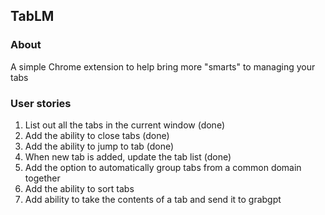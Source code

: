 ## TabLM

### About

A simple Chrome extension to help bring more "smarts" to managing your tabs

### User stories

1. List out all the tabs in the current window (done)
2. Add the ability to close tabs (done)
3. Add the ability to jump to tab (done)
7. When new tab is added, update the tab list (done)
4. Add the option to automatically group tabs from a common domain together
5. Add the ability to sort tabs 
6. Add ability to take the contents of a tab and send it to grabgpt